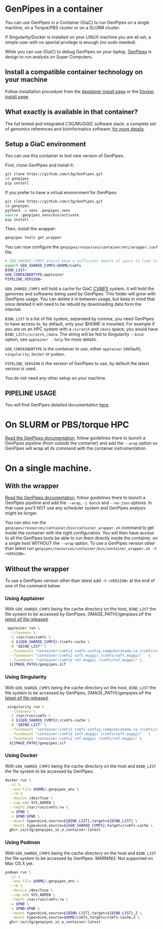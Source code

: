 # GenPipes in a container

You can use GenPipes in a Container (GiaC) to run GenPipes on a single machine, on a Torque/PBS cluster or on a SLURM cluster.

If Singularity/Docker is installed on your LINUX machine you are all set, a simple user with no special privilege is enough (no sudo needed).

While you can use (GiaC) to debug GenPipes on your laptop, [GenPipes](https://bitbucket.org/mugqic/genpipes/src/master/README.md) is design to run analysis on Super Computers.

## Install a compatible container technology on your machine

Follow installation procedure from the [Apptainer install page](https://apptainer.org/docs/user/latest/quick_start.html#installation) or the [Docker install page](https://docs.docker.com/get-docker/).

## What exactly is available in that container?

The full tested and integrated C3G/MUGQIC software stack: a complete set of genomics references and bioinformatics software; [for more details](http://www.computationalgenomics.ca/cvmfs-modules/).

## Setup a GiaC environment

You can use this container to test new version of GenPipes.

First, clone GenPipes and install it:

```bash
git clone https://github.com/c3g/GenPipes.git
cd genpipes
pip install .
```

If you prefer to have a virtual environment for GenPipes:

```bash
git clone https://github.com/c3g/GenPipes.git
cd genpipes
python3 -m venv .genpipes_venv
source .genpipes_venv/bin/activate
pip install .
```

Then, install the wrapper:
```bash
genpipes tools get_wrapper
```

You can now configure the `genpipes/resources/container/etc/wrapper.conf` file:

```bash
# GEN_SHARED_CVMFS should have a sufficient amount of space to load full reference files
export GEN_SHARED_CVMFS=$HOME/cvmfs
BIND_LIST=
GEN_CONTAINERTYPE=apptainer
PIPELINE_VERSION=
```

`GEN_SHARED_CVMFS` will hold a cache for GiaC [CVMFS](https://cernvm.cern.ch/portal/filesystem) system, it will hold the genomes and softwares being used by GenPipes. This folder will grow with GenPipes usage. You can delete it in between usage, but keep in mind that once deleted it will need to be rebuild by downloading data form the internet.

`BIND_LIST` is a list of file system, separated by comma, you need GenPipes to have access to, by default, only your $HOME is mounted. For example if you are on an HPC system with a `/scratch` and `/data` space, you would have `BIND_LIST=/scratch,/data`. The string will be fed to Singularity `--bind` option, see `apptainer --help` for more details.

`GEN_CONTAINERTYPE` is the container to use, either `apptainer` (default), `singularity`, `docker` or `podman`.

`PIPELINE_VERSION` is the version of GenPipes to use, by default the latest version is used.

You do not need any other setup on your machine.

## PIPELINE USAGE

You will find GenPipes detailed documentation [here](https://genpipes.readthedocs.io/en/latest).

# On SLURM or PBS/torque HPC

[Read the GenPipes documentation](https://genpipes.readthedocs.io/en/latest/deploy/dep_gp_container.html), follow guidelines there to launch a GenPipes pipeline (from outside the container) and add the `--wrap` option so GenPipes will wrap all its command with the container instrumentation.

# On a single machine.
## With the wrapper
[Read the GenPipes documentation](https://genpipes.readthedocs.io/en/latest/deploy/dep_gp_container.html), follow guidelines there to launch a GenPipes pipeline and add the `--wrap`, `-j batch` and `--no-json` options. In that case you'll NOT use any scheduler system and GenPipes analysis might be longer.

You can also run the `genpipes/resources/container/bin/container_wrapper.sh` command to get inside the container with the right configuration. You will then have access to all the GenPipes tools be able to run them directly inside the container, on a single host WITHOUT the `--wrap` option.
To use a GenPipes version other than latest run `genpipes/resources/container/bin/container_wrapper.sh -V <VERSION>`.

## Without the wrapper
To use a GenPipes version other than latest add `-V <VERSION>` at the end of one of the command below.
### Using Apptainer
With `GEN_SHARED_CVMFS` being the cache directory on the host, `BIND_LIST` the file system to be accessed by GenPipes, {IMAGE_PATH}/genpipes.sif the [latest sif file released](https://github.com/c3g/genpipes_in_a_container/releases/latest).
```bash
 apptainer run \
  --cleanenv \
  -S /var/run/cvmfs \
  -B ${GEN_SHARED_CVMFS}:/cvmfs-cache \
  -B "$BIND_LIST" \
  --fusemount "container:cvmfs2 cvmfs-config.computecanada.ca /cvmfs/cvmfs-config.computecanada.ca" \
  --fusemount "container:cvmfs2 soft.mugqic /cvmfs/soft.mugqic"   \
  --fusemount "container:cvmfs2 ref.mugqic /cvmfs/ref.mugqic" \
  ${IMAGE_PATH}/genpipes.sif
```
### Using Singularity
With `GEN_SHARED_CVMFS` being the cache directory on the host, `BIND_LIST` the file system to be accessed by GenPipes, {IMAGE_PATH}/genpipes.sif the [latest sif file released](https://github.com/c3g/genpipes_in_a_container/releases/latest).
```bash
 singularity run \
  --cleanenv \
  -S /var/run/cvmfs \
  -B ${GEN_SHARED_CVMFS}:/cvmfs-cache \
  -B "$BIND_LIST" \
  --fusemount "container:cvmfs2 cvmfs-config.computecanada.ca /cvmfs/cvmfs-config.computecanada.ca" \
  --fusemount "container:cvmfs2 soft.mugqic /cvmfs/soft.mugqic"   \
  --fusemount "container:cvmfs2 ref.mugqic /cvmfs/ref.mugqic" \
  ${IMAGE_PATH}/genpipes.sif
```
### Using Docker
With `GEN_SHARED_CVMFS` being the cache directory on the host and `BIND_LIST` the file system to be accessed by GenPipes.
```bash
docker run \
  -it \
  --env-file $HOME/.genpipes_env \
  --rm \
  --device /dev/fuse \
  --cap-add SYS_ADMIN \
  --tmpfs /var/run/cvmfs:rw \
  -w $PWD \
  -v $PWD:$PWD \
  --mount type=bind,source=${BIND_LIST},target=${BIND_LIST} \
  --mount type=bind,source=${GEN_SHARED_CVMFS},target=/cvmfs-cache \
  ghcr.io/c3g/genpipes_in_a_container:latest
```
### Using Podman
With `GEN_SHARED_CVMFS` being the cache directory on the host and `BIND_LIST` the file system to be accessed by GenPipes. WARNING: Not supported on Mac OS X yet.
```bash
podman run \
  -it \
  --env-file $HOME/.genpipes_env \
  --rm \
  --device /dev/fuse \
  --cap-add SYS_ADMIN \
  --tmpfs /var/run/cvmfs:rw \
  -w $PWD \
  -v $PWD:$PWD \
  --mount type=bind,source=${BIND_LIST},target=${BIND_LIST},Z \
  --mount type=bind,source=$HOME/cvmfs,target=/cvmfs-cache,Z \
  ghcr.io/c3g/genpipes_in_a_container:latest
```